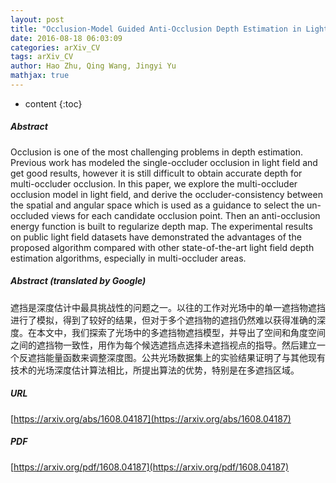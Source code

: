 ```yaml
---
layout: post
title: "Occlusion-Model Guided Anti-Occlusion Depth Estimation in Light Field"
date: 2016-08-18 06:03:09
categories: arXiv_CV
tags: arXiv_CV
author: Hao Zhu, Qing Wang, Jingyi Yu
mathjax: true
---
```


* content
{:toc}

##### Abstract
Occlusion is one of the most challenging problems in depth estimation. Previous work has modeled the single-occluder occlusion in light field and get good results, however it is still difficult to obtain accurate depth for multi-occluder occlusion. In this paper, we explore the multi-occluder occlusion model in light field, and derive the occluder-consistency between the spatial and angular space which is used as a guidance to select the un-occluded views for each candidate occlusion point. Then an anti-occlusion energy function is built to regularize depth map. The experimental results on public light field datasets have demonstrated the advantages of the proposed algorithm compared with other state-of-the-art light field depth estimation algorithms, especially in multi-occluder areas.

##### Abstract (translated by Google)
遮挡是深度估计中最具挑战性的问题之一。以往的工作对光场中的单一遮挡物遮挡进行了模拟，得到了较好的结果，但对于多个遮挡物的遮挡仍然难以获得准确的深度。在本文中，我们探索了光场中的多遮挡物遮挡模型，并导出了空间和角度空间之间的遮挡物一致性，用作为每个候选遮挡点选择未遮挡视点的指导。然后建立一个反遮挡能量函数来调整深度图。公共光场数据集上的实验结果证明了与其他现有技术的光场深度估计算法相比，所提出算法的优势，特别是在多遮挡区域。

##### URL
[https://arxiv.org/abs/1608.04187](https://arxiv.org/abs/1608.04187)

##### PDF
[https://arxiv.org/pdf/1608.04187](https://arxiv.org/pdf/1608.04187)

